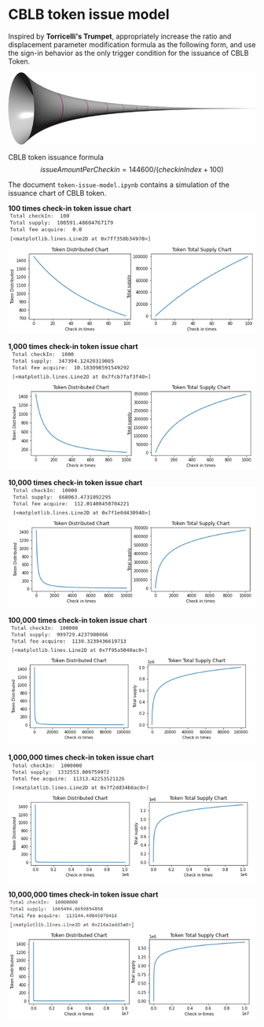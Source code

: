 # CBLB token issue model

Inspired by **Torricelli's Trumpet**, appropriately increase the ratio and displacement parameter modification formula as the following form, and use the sign-in behavior as the only trigger condition for the issuance of CBLB Token.

![](./imgs/GabrielHorn.png)

CBLB token issuance formula  
$$issueAmountPerCheckin = 144600/(checkinIndex + 100)$$

The document `token-issue-model.ipynb` contains a simulation of the issuance chart of CBLB token.

**100 times check-in token issue chart**  
![](./imgs/100-checkin.png)

**1,000 times check-in token issue chart**  
![](./imgs/1-000-checkin.png)

**10,000 times check-in token issue chart**  
![](./imgs/10-000-checkin.png)

**100,000 times check-in token issue chart**  
![](./imgs/100-000-checkin.png)

**1,000,000 times check-in token issue chart**  
![](./imgs/1-000-000-checkin.png)

**10,000,000 times check-in token issue chart**  
![](./imgs/10-000-000-checkin.png)
